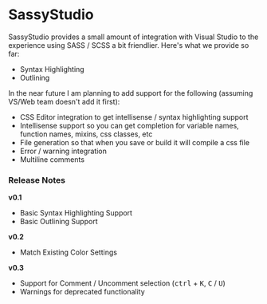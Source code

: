 # SassyStudio

SassyStudio provides a small amount of integration with Visual Studio to the experience using
SASS / SCSS a bit friendlier. Here's what we provide so far:

- Syntax Highlighting
- Outlining

In the near future I am planning to add support for the following (assuming VS/Web team doesn't add it first):

- CSS Editor integration to get intellisense / syntax highlighting support
- Intellisense support so you can get completion for variable names, function names, mixins, css classes, etc
- File generation so that when you save or build it will compile a css file
- Error / warning integration
- Multiline comments


### Release Notes

**v0.1**

- Basic Syntax Highlighting Support
- Basic Outlining Support 

**v0.2** 

- Match Existing Color Settings

**v0.3**

- Support for Comment / Uncomment selection (<kbd>ctrl</kbd> + <kbd>K</kbd>, <kbd>C</kbd> / <kbd>U</kbd>)
- Warnings for deprecated functionality
